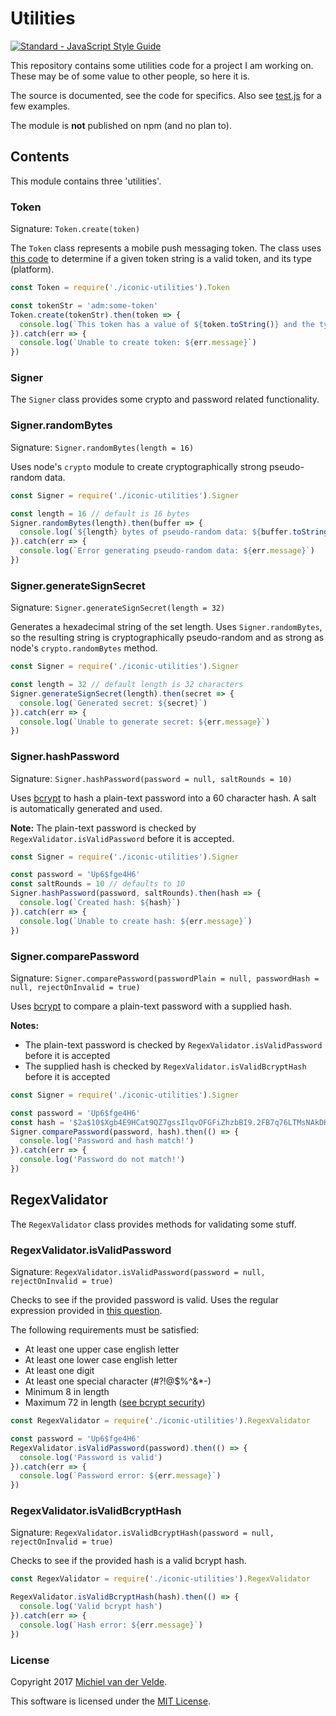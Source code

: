 # Utilities

[![Standard - JavaScript Style Guide](https://img.shields.io/badge/code%20style-standard-brightgreen.svg)](http://standardjs.com/)

This repository contains some utilities code for a project I am working on. These
may be of some value to other people, so here it is.

The source is documented, see the code for specifics. Also see [test.js](test.js) for a few examples.

The module is **not** published on npm (and no plan to).

## Contents

This module contains three 'utilities'.

### Token

Signature: `Token.create(token)`

The `Token` class represents a mobile push messaging token. The class uses [this code](https://github.com/appfeel/node-pushnotifications/blob/master/src/push-notifications.js)
to determine if a given token string is a valid token, and its type (platform).

```js
const Token = require('./iconic-utilities').Token

const tokenStr = 'adm:some-token'
Token.create(tokenStr).then(token => {
  console.log(`This token has a value of ${token.toString()} and the type (platform) is ${token.type}`)
}).catch(err => {
  console.log(`Unable to create token: ${err.message}`)
})
```

### Signer

The `Signer` class provides some crypto and password related functionality.

### Signer.randomBytes

Signature: `Signer.randomBytes(length = 16)`

Uses node's `crypto` module to create cryptographically strong pseudo-random data.

```js
const Signer = require('./iconic-utilities').Signer

const length = 16 // default is 16 bytes
Signer.randomBytes(length).then(buffer => {
  console.log(`${length} bytes of pseudo-random data: ${buffer.toString('hex')}`)
}).catch(err => {
  console.log(`Error generating pseudo-random data: ${err.message}`)
})
```

### Signer.generateSignSecret

Signature: `Signer.generateSignSecret(length = 32)`

Generates a hexadecimal string of the set length. Uses `Signer.randomBytes`, so
the resulting string is cryptographically pseudo-random and as strong as node's
`crypto.randomBytes` method.

```js
const Signer = require('./iconic-utilities').Signer

const length = 32 // default length is 32 characters
Signer.generateSignSecret(length).then(secret => {
  console.log(`Generated secret: ${secret}`)
}).catch(err => {
  console.log(`Unable to generate secret: ${err.message}`)
})
```

### Signer.hashPassword

Signature: `Signer.hashPassword(password = null, saltRounds = 10)`

Uses [bcrypt](https://github.com/kelektiv/node.bcrypt.js) to hash a plain-text password
into a 60 character hash. A salt is automatically generated and used.

**Note:** The plain-text password is checked by `RegexValidator.isValidPassword` before it is
accepted.

```js
const Signer = require('./iconic-utilities').Signer

const password = 'Up6$fge4H6'
const saltRounds = 10 // defaults to 10
Signer.hashPassword(password, saltRounds).then(hash => {
  console.log(`Created hash: ${hash}`)
}).catch(err => {
  console.log(`Unable to create hash: ${err.message}`)
})
```

### Signer.comparePassword

Signature: `Signer.comparePassword(passwordPlain = null, passwordHash = null, rejectOnInvalid = true)`

Uses [bcrypt](https://github.com/kelektiv/node.bcrypt.js) to compare a plain-text password with a supplied hash.

**Notes:**
* The plain-text password is checked by `RegexValidator.isValidPassword` before it is accepted
* The supplied hash is checked by `RegexValidator.isValidBcryptHash` before it is accepted

```js
const Signer = require('./iconic-utilities').Signer

const password = 'Up6$fge4H6'
const hash = '$2a$10$Xgb4E9HCat9QZ7gssIlqvOFGFiZhzbBI9.2FB7q76LTMsNAkDKS/0'
Signer.comparePassword(password, hash).then(() => {
  console.log('Password and hash match!')
}).catch(err => {
  console.log('Password do not match!')
})
```

## RegexValidator

The `RegexValidator` class provides methods for validating some stuff.

### RegexValidator.isValidPassword

Signature: `RegexValidator.isValidPassword(password = null, rejectOnInvalid = true)`

Checks to see if the provided password is valid.
Uses the regular expression provided in [this question](http://stackoverflow.com/questions/19605150/regex-for-password-must-be-contain-at-least-8-characters-least-1-number-and-bot).

The following requirements must be satisfied:
* At least one upper case english letter
* At least one lower case english letter
* At least one digit
* At least one special character (#?!@$%^&\*-)
* Minimum 8 in length
* Maximum 72 in length ([see bcrypt security](https://github.com/kelektiv/node.bcrypt.js#security-issuesconcerns))

```js
const RegexValidator = require('./iconic-utilities').RegexValidator

const password = 'Up6$fge4H6'
RegexValidator.isValidPassword(password).then(() => {
  console.log('Password is valid')
}).catch(err => {
  console.log(`Password error: ${err.message}`)
})
```

### RegexValidator.isValidBcryptHash

Signature: `RegexValidator.isValidBcryptHash(password = null, rejectOnInvalid = true)`

Checks to see if the provided hash is a valid bcrypt hash.

```js
const RegexValidator = require('./iconic-utilities').RegexValidator

RegexValidator.isValidBcryptHash(hash).then(() => {
  console.log('Valid bcrypt hash')
}).catch(err => {
  console.log(`Hash error: ${err.message}`)
})
```

### License

Copyright 2017 [Michiel van der Velde](http://www.michielvdvelde.nl).

This software is licensed under the [MIT License](LICENSE).
